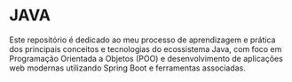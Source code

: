 # JAVA
Este repositório é dedicado ao meu processo de aprendizagem e prática dos principais conceitos e tecnologias do ecossistema Java, com foco em Programação Orientada a Objetos (POO) e desenvolvimento de aplicações web modernas utilizando Spring Boot e ferramentas associadas.
